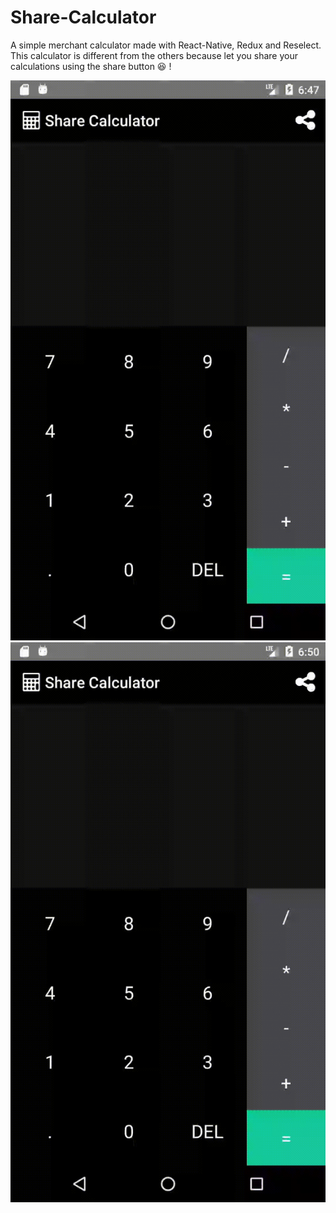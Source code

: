 # Share-Calculator
A simple merchant calculator made with React-Native, Redux and Reselect.
This calculator is different from the others because let you share your calculations using the share button :laughing: !

![Demo1](./imgs/demo1.gif)
![Demo2](./imgs/demo2.gif)